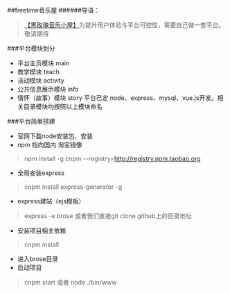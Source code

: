##freetime音乐屋
######导语：
>[【黑玫瑰音乐小屋】](https://fangyuchen.taobao.com/shop/view_shop.htm?spm=a1z09.2.0.0.BafG8y&user_number_id=670714988)为提升用户体验与平台可控性，需要自己做一套平台。
敬请期待

###平台模块划分
* 平台主页模块      main
* 教学模块          teach
* 活动模块          activity
* 公共信息展示模块  info
* 情怀（故事）模块  story
平台已定 node、express、mysql、vue.js开发。相关目录模块均按照以上模块命名

###平台简单搭建
* 官网下载node安装包、安装
* npm 指向国内 淘宝镜像 
>npm install -g cnpm --registry=http://registry.npm.taobao.org 

* 全局安装express
>cnpm install express-generator -g

* express建站（ejs模板）
>express -e brose
或者我们直接git clone github上的目录地址

* 安装项目相关依赖
>cnpm install

* 进入brose目录 
* 启动项目
>cnpm start 或者
node ./bin/www

